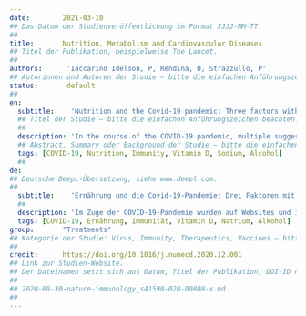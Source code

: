 ```yaml
---
date:        2021-03-10
## Das Datum der Studienveröffentlichung im Format JJJJ-MM-TT.
##
title:       Nutrition, Metabolism and Cardiovascular Diseases
## Titel der Publikation, beispielweise The Lancet.
##
authors:      'Iaccarino Idelson, P, Rendina, D, Strazzullo, P'
## Autorinnen und Autoren der Studie – bitte die einfachen Anführungszeichen beachten!
status:       default
##
en:
  subtitle:    'Nutrition and the Covid-19 pandemic: Three factors with high impact on community health'
  ## Titel der Studie – bitte die einfachen Anführungszeichen beachten!
  ##
  description: 'In the course of the COVID-19 pandemic, multiple suggestions have been delivered through websites and social media referring to natural substances and various kinds of supplements with thaumaturgical properties in preventing and/or fighting the coronavirus infection. Indeed, there is no clinical trial evidence that a dietary or pharmacological supplementation of any particular substance will increase the effectiveness of the immune defences. There are however three nutritional issues that deserve special attention under the present circumstances, namely vitamin D deficiency, excess salt intake and inappropriate alcohol consumption. Here is a short review of the current knowledge about the possible role of these factors in the immunity defence system and their potential impact on the modulation of the immune response to SARS-COV2 infection. For all of these factors there is convincing evidence of an impact on the immune defence structure and function. In the absence of RCT demonstration that increased ingestion of any given substance may confer protection against the new enemy, special attention to correction of these three nutritional criticisms is certainly warranted at the time of COVID pandemic. We propose that the inappropriate intake of salt and alcohol and the risk of inadequate vitamin D status should be object of screening, in particular in subjects at high mortality risk from SARS-COV 2 infection, such as institutionalised elderly subjects and all those affected by predisposing conditions.'
  ## Abstract, Summary oder Background der Studie – bitte die einfachen Anführungszeichen beachten!
  tags: [COVID-19, Nutrition, Immunity, Vitamin D, Sodium, Alcohol]
  ##
de: 
## Deutsche DeepL-Übersetzung, siehe www.deepl.com.
##
  subtitle:    'Ernährung und die Covid-19-Pandemie: Drei Faktoren mit großem Einfluss auf die Gesundheit der Bevölkerung'
  ##
  description: 'Im Zuge der COVID-19-Pandemie wurden auf Websites und in sozialen Medien zahlreiche Vorschläge für natürliche Substanzen und verschiedene Arten von Nahrungsergänzungsmitteln mit thaumaturgischen Eigenschaften zur Vorbeugung und/oder Bekämpfung der Coronavirus-Infektion gemacht. In der Tat gibt es keine klinischen Studien, die belegen, dass eine diätetische oder pharmakologische Ergänzung einer bestimmten Substanz die Wirksamkeit der Immunabwehr erhöht. Es gibt jedoch drei Ernährungsprobleme, die unter den derzeitigen Umständen besondere Aufmerksamkeit verdienen, nämlich Vitamin-D-Mangel, übermäßige Salzaufnahme und unangemessener Alkoholkonsum. Im Folgenden wird ein kurzer Überblick über den derzeitigen Wissensstand über die mögliche Rolle dieser Faktoren im Immunabwehrsystem und ihre potenziellen Auswirkungen auf die Modulation der Immunantwort auf die SARS-COV2-Infektion gegeben. Für alle diese Faktoren gibt es überzeugende Hinweise auf einen Einfluss auf die Struktur und Funktion der Immunabwehr. In Ermangelung eines RCT-Nachweises, dass eine erhöhte Zufuhr einer bestimmten Substanz Schutz gegen den neuen Feind bietet, ist eine besondere Aufmerksamkeit für die Korrektur dieser drei ernährungsbedingten Kritikpunkte zum Zeitpunkt der COVID-Pandemie sicherlich gerechtfertigt. Wir schlagen vor, dass die unangemessene Aufnahme von Salz und Alkohol und das Risiko eines unzureichenden Vitamin-D-Status Gegenstand eines Screenings sein sollten, insbesondere bei Personen mit einem hohen Sterblichkeitsrisiko durch eine SARS-COV-2-Infektion, wie z. B. ältere Menschen in Heimen und alle, die von prädisponierenden Bedingungen betroffen sind.'
  tags: [COVID-19, Ernährung, Immunität, Vitamin D, Natrium, Alkohol]
group:       "Treatments"
## Kategorie der Studie: Virus, Immunity, Therapeutics, Vaccines – bitte die Anführungszeichen beachten!
##
credit:      https://doi.org/10.1016/j.numecd.2020.12.001
## Link zur Studien-Website.
## Der Dateinamen setzt sich aus Datum, Titel der Publikation, DOI-ID der Studie (nach dem letzten Slash) und der Dateiendung zusammen. Bitte den Unterstrich vor der DOI-ID beachten!
##
## 2020-09-30-nature-immunology_s41590-020-00808-x.md
##
---
```

<object data="{{ page.link }}" style='height:calc(100vh - 400px); width: 100%' type='application/pdf'></object>